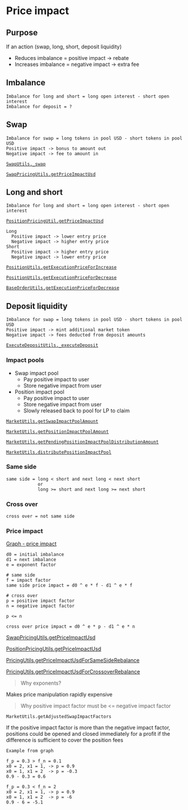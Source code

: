 # Price impact

## Purpose

If an action (swap, long, short, deposit liquidity)

- Reduces imbalance = positive impact -> rebate
- Increases imbalance = negative impact -> extra fee

## Imbalance

```
Imbalance for long and short = long open interest - short open interest
Imbalance for deposit = ?
```

## Swap

```
Imbalance for swap = long tokens in pool USD - short tokens in pool USD
Positive impact -> bonus to amount out
Negative impact -> fee to amount in
```

[`SwapUtils._swap`](https://github.com/gmx-io/gmx-synthetics/blob/caf3dd8b51ad9ad27b0a399f668e3016fd2c14df/contracts/swap/SwapUtils.sol#L271-L337)

[`SwapPricingUtils.getPriceImpactUsd`](https://github.com/gmx-io/gmx-synthetics/blob/caf3dd8b51ad9ad27b0a399f668e3016fd2c14df/contracts/pricing/SwapPricingUtils.sol#L109-L166)

## Long and short

```
Imbalance for long and short = long open interest - short open interest
```

[`PositionPricingUtil.getPriceImpactUsd`](https://github.com/gmx-io/gmx-synthetics/blob/caf3dd8b51ad9ad27b0a399f668e3016fd2c14df/contracts/pricing/PositionPricingUtils.sol#L159-L182)

```
Long
  Positive impact -> lower entry price
  Negative impact -> higher entry price
Short
  Positive impact -> higher entry price
  Negative impact -> lower entry price
```

[`PositionUtils.getExecutionPriceForIncrease`](https://github.com/gmx-io/gmx-synthetics/blob/caf3dd8b51ad9ad27b0a399f668e3016fd2c14df/contracts/position/PositionUtils.sol#L621-L714)

[`PositionUtils.getExecutionPriceForDecrease`](https://github.com/gmx-io/gmx-synthetics/blob/caf3dd8b51ad9ad27b0a399f668e3016fd2c14df/contracts/position/PositionUtils.sol#L717-L790)

[`BaseOrderUtils.getExecutionPriceForDecrease`](https://github.com/gmx-io/gmx-synthetics/blob/caf3dd8b51ad9ad27b0a399f668e3016fd2c14df/contracts/order/BaseOrderUtils.sol#L374-L389)

## Deposit liquidity

```
Imbalance for swap = long tokens in pool USD - short tokens in pool USD
Positive impact -> mint additional market token
Negative impact -> fees deducted from deposit amounts
```

[`ExecuteDepositUtils._executeDeposit`](https://github.com/gmx-io/gmx-synthetics/blob/caf3dd8b51ad9ad27b0a399f668e3016fd2c14df/contracts/deposit/ExecuteDepositUtils.sol#L399-L486)

### Impact pools

- Swap impact pool
  - Pay positive impact to user
  - Store negative impact from user
- Position impact pool
  - Pay positive impact to user
  - Store negative impact from user
  - Slowly released back to pool for LP to claim

[`MarketUtils.getSwapImpactPoolAmount`](https://github.com/gmx-io/gmx-synthetics/blob/caf3dd8b51ad9ad27b0a399f668e3016fd2c14df/contracts/market/MarketUtils.sol#L843-L845)

[`MarketUtils.getPositionImpactPoolAmount`](https://github.com/gmx-io/gmx-synthetics/blob/caf3dd8b51ad9ad27b0a399f668e3016fd2c14df/contracts/market/MarketUtils.sol#L834-L836)

[`MarketUtils.getPendingPositionImpactPoolDistributionAmount`](https://github.com/gmx-io/gmx-synthetics/blob/caf3dd8b51ad9ad27b0a399f668e3016fd2c14df/contracts/market/MarketUtils.sol#L2509-L2532)

[`MarketUtils.distributePositionImpactPool`](https://github.com/gmx-io/gmx-synthetics/blob/caf3dd8b51ad9ad27b0a399f668e3016fd2c14df/contracts/market/MarketUtils.sol#L2473-L2497)

### Same side

```
same side = long < short and next long < next short
            or
            long >= short and next long >= next short
```

### Cross over

```
cross over = not same side
```

### Price impact

[Graph - price impact](https://www.desmos.com/calculator/sykma4sbbb)

```
d0 = initial imbalance
d1 = next imbalance
e = exponent factor

# same side
f = impact factor
same side price impact = d0 ^ e * f - d1 ^ e * f

# cross over
p = positive impact factor
n = negative impact factor

p <= n

cross over price impact = d0 ^ e * p - d1 ^ e * n
```

[SwapPricingUtils.getPriceImpactUsd](https://github.com/gmx-io/gmx-synthetics/blob/caf3dd8b51ad9ad27b0a399f668e3016fd2c14df/contracts/pricing/SwapPricingUtils.sol#L109-L166)

[PositionPricingUtils.getPriceImpactUsd](https://github.com/gmx-io/gmx-synthetics/blob/caf3dd8b51ad9ad27b0a399f668e3016fd2c14df/contracts/pricing/PositionPricingUtils.sol#L159-L182)

[PricingUtils.getPriceImpactUsdForSameSideRebalance](https://github.com/gmx-io/gmx-synthetics/blob/caf3dd8b51ad9ad27b0a399f668e3016fd2c14df/contracts/pricing/PricingUtils.sol#L61-L77)

[PricingUtils.getPriceImpactUsdForCrossoverRebalance](https://github.com/gmx-io/gmx-synthetics/blob/caf3dd8b51ad9ad27b0a399f668e3016fd2c14df/contracts/pricing/PricingUtils.sol#L88-L102)

> Why exponents?

Makes price manipulation rapidly expensive

> Why positive impact factor must be <= negative impact factor

`MarketUtils.getAdjustedSwapImpactFactors`

If the positive impact factor is more than the negative impact factor, positions could be opened
and closed immediately for a profit if the difference is sufficient to cover the position fees

```
Example from graph

f_p = 0.3 > f_n = 0.1
x0 = 2, x1 = 1, -> p = 0.9
x0 = 1, x1 = 2  -> p = -0.3
0.9 - 0.3 = 0.6

f_p = 0.3 < f_n = 2
x0 = 2, x1 = 1, -> p = 0.9
x0 = 1, x1 = 2  -> p = -6
0.9 - 6 = -5.1
```
